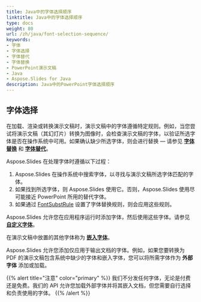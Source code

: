 ```yaml
---
title: Java中的字体选择顺序
linktitle: Java中的字体选择顺序
type: docs
weight: 80
url: /zh/java/font-selection-sequence/
keywords:
- 字体
- 字体选择
- 字体替代
- 字体替换
- PowerPoint演示文稿
- Java
- Aspose.Slides for Java
description: Java中的PowerPoint字体选择顺序
---
```


## 字体选择

在加载、渲染或转换演示文稿时，演示文稿中的字体遵循特定规则。例如，当您尝试将演示文稿（其幻灯片）转换为图像时，会检查演示文稿的字体，以验证所选字体是否在操作系统中可用。如果确认缺少所选字体，则会进行替换 — 请参见 [**字体替换**](https://docs.aspose.com/slides/java/font-replacement/) 和 [**字体替代**](https://docs.aspose.com/slides/java/font-substitution/)。

Aspose.Slides 在处理字体时遵循以下过程：

1. Aspose.Slides 在操作系统中搜索字体，以寻找与演示文稿所选字体匹配的字体。
2. 如果找到所选字体，则 Aspose.Slides 使用它。否则，Aspose.Slides 使用尽可能接近 PowerPoint 所用的替代字体。
3. 如果通过 [FontSubstRule](https://reference.aspose.com/slides/java/com.aspose.slides/fontsubstrule/) 设置了字体替换规则，则会应用这些规则。

Aspose.Slides 允许您在应用程序运行时添加字体，然后使用这些字体。请参见 [**自定义字体**](https://docs.aspose.com/slides/java/custom-font/)。

在演示文稿中放置的其他字体称为 [**嵌入字体**](https://docs.aspose.com/slides/java/embedded-font/)。

Aspose.Slides 允许您添加仅应用于输出文档的字体。例如，如果您要转换为 PDF 的演示文稿包含系统中缺少的字体和嵌入字体，您可以将所需字体作为 **外部字体** 添加或加载。

{{% alert title="注意" color="primary" %}} 
我们不分发任何字体，无论是付费还是免费。我们的 API 允许您加载外部字体并将其嵌入文档，但您需要自行选择和负责使用的字体。
{{% /alert %}}